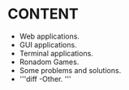 # CONTENT
* Web applications.
* GUI applications.
* Terminal applications.
* Ronadom Games.
* Some problems and solutions.
* '''diff -Other. '''
